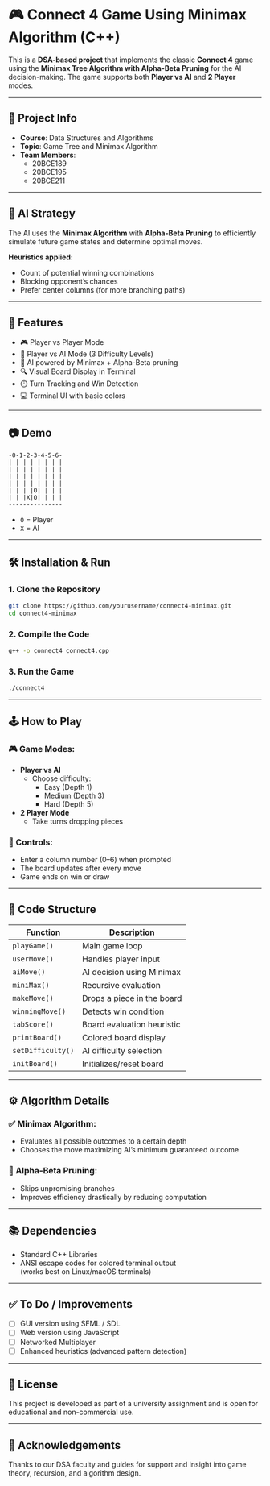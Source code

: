# 🎮 Connect 4 Game Using Minimax Algorithm (C++)

This is a **DSA-based project** that implements the classic **Connect 4** game using the **Minimax Tree Algorithm with Alpha-Beta Pruning** for the AI decision-making. The game supports both **Player vs AI** and **2 Player** modes.

---

## 📌 Project Info

- **Course**: Data Structures and Algorithms  
- **Topic**: Game Tree and Minimax Algorithm  
- **Team Members**:  
  - 20BCE189  
  - 20BCE195  
  - 20BCE211  

---

## 🧠 AI Strategy

The AI uses the **Minimax Algorithm** with **Alpha-Beta Pruning** to efficiently simulate future game states and determine optimal moves.

**Heuristics applied:**
- Count of potential winning combinations
- Blocking opponent’s chances
- Prefer center columns (for more branching paths)

---

## 🧾 Features

- 🎮 Player vs Player Mode  
- 🤖 Player vs AI Mode (3 Difficulty Levels)  
- 🧠 AI powered by Minimax + Alpha-Beta pruning  
- 🔍 Visual Board Display in Terminal  
- ⏱️ Turn Tracking and Win Detection  
- 💻 Terminal UI with basic colors  

---

## 📷 Demo

```
-0-1-2-3-4-5-6-
| | | | | | | |
| | | | | | | |
| | | | | | | |
| | | | | | | |
| | | |O| | | |
| | |X|O| | | |
---------------
```

- `O` = Player  
- `X` = AI  

---

## 🛠️ Installation & Run

### 1. Clone the Repository
```bash
git clone https://github.com/yourusername/connect4-minimax.git
cd connect4-minimax
```

### 2. Compile the Code
```bash
g++ -o connect4 connect4.cpp
```

### 3. Run the Game
```bash
./connect4
```

---

## 🕹️ How to Play

### 🎮 Game Modes:
- **Player vs AI**
  - Choose difficulty:
    - Easy (Depth 1)
    - Medium (Depth 3)
    - Hard (Depth 5)
- **2 Player Mode**
  - Take turns dropping pieces

### 🧾 Controls:
- Enter a column number (0–6) when prompted
- The board updates after every move
- Game ends on win or draw

---

## 🔎 Code Structure

| Function        | Description                          |
|----------------|--------------------------------------|
| `playGame()`    | Main game loop                      |
| `userMove()`    | Handles player input                |
| `aiMove()`      | AI decision using Minimax           |
| `miniMax()`     | Recursive evaluation                |
| `makeMove()`    | Drops a piece in the board          |
| `winningMove()` | Detects win condition               |
| `tabScore()`    | Board evaluation heuristic          |
| `printBoard()`  | Colored board display               |
| `setDifficulty()` | AI difficulty selection           |
| `initBoard()`   | Initializes/reset board             |

---

## ⚙️ Algorithm Details

### ✅ Minimax Algorithm:
- Evaluates all possible outcomes to a certain depth
- Chooses the move maximizing AI’s minimum guaranteed outcome

### 🧠 Alpha-Beta Pruning:
- Skips unpromising branches
- Improves efficiency drastically by reducing computation

---

## 📚 Dependencies

- Standard C++ Libraries  
- ANSI escape codes for colored terminal output  
  (works best on Linux/macOS terminals)

---

## ✅ To Do / Improvements

- [ ] GUI version using SFML / SDL  
- [ ] Web version using JavaScript  
- [ ] Networked Multiplayer  
- [ ] Enhanced heuristics (advanced pattern detection)  

---

## 📄 License

This project is developed as part of a university assignment and is open for educational and non-commercial use.

---

## 🙌 Acknowledgements

Thanks to our DSA faculty and guides for support and insight into game theory, recursion, and algorithm design.
